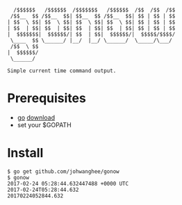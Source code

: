 ```
  /$$$$$$   /$$$$$$  /$$$$$$$   /$$$$$$  /$$  /$$  /$$ 
 /$$__  $$ /$$__  $$| $$__  $$ /$$__  $$| $$ | $$ | $$ 
| $$  \ $$| $$  \ $$| $$  \ $$| $$  \ $$| $$ | $$ | $$ 
| $$  | $$| $$  | $$| $$  | $$| $$  | $$| $$ | $$ | $$ 
|  $$$$$$$|  $$$$$$/| $$  | $$|  $$$$$$/|  $$$$$/$$$$/ 
 \____  $$ \______/ |__/  |__/ \______/  \_____/\___/  
 /$$  \ $$ 
|  $$$$$$/ 
 \______/  

Simple current time command output.
```

# Prerequisites
- [go](https://golang.org/) [download](https://golang.org/dl/)
- set your $GOPATH

# Install
```Shell
$ go get github.com/johwanghee/gonow
$ gonow
2017-02-24 05:28:44.632447488 +0000 UTC
2017-02-24T05:28:44.632
20170224052844.632
```


